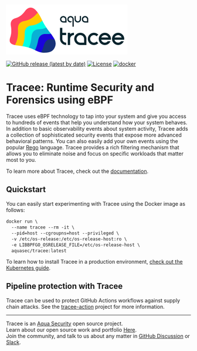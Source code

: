 ![Tracee Logo](docs/images/tracee.png)

[![GitHub release (latest by date)](https://img.shields.io/github/v/release/aquasecurity/tracee)](https://github.com/aquasecurity/tracee/releases)
[![License](https://img.shields.io/github/license/aquasecurity/tracee)](https://github.com/aquasecurity/tracee/blob/main/LICENSE)
[![docker](https://badgen.net/docker/pulls/aquasec/tracee)](https://hub.docker.com/r/aquasec/tracee)

# Tracee: Runtime Security and Forensics using eBPF

Tracee uses eBPF technology to tap into your system and give you access to hundreds of events that help you understand how your system behaves.
In addition to basic observability events about system activity, Tracee adds a collection of sophisticated security events that expose more advanced behavioral patterns. You can also easily add your own events using the popular [Rego](https://www.openpolicyagent.org/docs/latest/policy-language/) language.
Tracee provides a rich filtering mechanism that allows you to eliminate noise and focus on specific workloads that matter most to you.

To learn more about Tracee, check out the [documentation](https://aquasecurity.github.io/tracee).

## Quickstart

You can easily start experimenting with Tracee using the Docker image as follows:

```shell
docker run \
  --name tracee --rm -it \
  --pid=host --cgroupns=host --privileged \
  -v /etc/os-release:/etc/os-release-host:ro \
  -e LIBBPFGO_OSRELEASE_FILE=/etc/os-release-host \
  aquasec/tracee:latest
```

To learn how to install Tracee in a production environment, [check out the Kubernetes guide](https://aquasecurity.github.io/tracee/latest/getting-started/kubernetes-quickstart).


## Pipeline protection with Tracee

Tracee can be used to protect GitHub Actions workflows against supply chain attacks. See the [tracee-action](https://github.com/aquasecurity/tracee-action) project for more information.

---

Tracee is an [Aqua Security](https://aquasec.com) open source project.  
Learn about our open source work and portfolio [Here](https://www.aquasec.com/products/open-source-projects/).  
Join the community, and talk to us about any matter in [GitHub Discussion](https://github.com/aquasecurity/tracee/discussions) or [Slack](https://slack.aquasec.com).  
